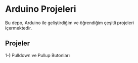 <h1>Arduino Projeleri</h1>

<p>Bu depo, Arduino ile geliştirdiğim ve öğrendiğim çeşitli projeleri içermektedir.</p>

<h2>Projeler</h2>
<l1>1-) Pulldown ve Pullup Butonları</l1>
